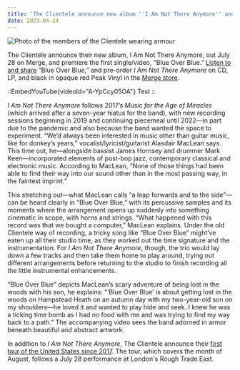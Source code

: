 ```yaml
---
title: 'The Clientele announce new album ''I Am Not There Anymore'' and take up arms in "Blue Over Blue" video'
date: 2023-04-24
---
```


<img src="https://dispatch-public.s3.amazonaws.com/bc10ea7a3319e8fcd4a92e9a06f081fa15ee2401_d89ac3f07b85511df3d3917029449823efebd97d_medium_jpg" alt="Photo of the members of the Clientele wearing armour" />

The Clientele announce their new album, I Am Not There Anymore, out July 28 on Merge, and premiere the first single/video, “Blue Over Blue.” <a href="https://lnk.to/IAmNotThereAnymore">Listen to and share</a> “Blue Over Blue,” and pre-order <em>I Am Not There Anymore</em> on CD, LP, and black in opaque red Peak Vinyl in the <a href="https://www.mergerecords.com/product/i_am_not_there_anymore">Merge store</a>.

<!--more-->

::EmbedYouTube{videoId="A-YpCcy05OA"}
Test
::

<em>I Am Not There Anymore</em> follows 2017’s <em>Music for the Age of Miracles</em> (which arrived after a seven-year hiatus for the band), with new recording sessions beginning in 2019 and continuing piecemeal until 2022—in part due to the pandemic and also because the band wanted the space to experiment. “We’d always been interested in music other than guitar music, like for donkey’s years,” vocalist/lyricist/guitarist Alasdair MacLean says. This time out, he—alongside bassist James Hornsey and drummer Mark Keen—incorporated elements of post-bop jazz, contemporary classical and electronic music. According to MacLean, “None of those things had been able to find their way into our sound other than in the most passing way, in the faintest imprint.”

This stretching out—what MacLean calls “a leap forwards and to the side”—can be heard clearly in “Blue Over Blue,” with its percussive samples and its moments where the arrangement opens up suddenly into something cinematic in scope, with horns and strings. “What happened with this record was that we bought a computer,” MacLean explains. Under the old Clientele way of recording, a tricky song like “Blue Over Blue” might’ve eaten up all their studio time, as they worked out the time signature and the instrumentation. For <em>I Am Not There Anymore</em>, though, the trio would lay down a few tracks and then take them home to play around, trying out different arrangements before returning to the studio to finish recording all the little instrumental enhancements.

“Blue Over Blue” depicts MacLean’s scary adventure of being lost in the woods with his son, he explains: “‘Blue Over Blue’ is about getting lost in the woods on Hampstead Heath on an autumn day with my two-year-old son on my shoulders—he loved it and wanted to play hide and seek. I knew he was a ticking time bomb as I had no food with me and was trying to find my way back to a path.” The accompanying video sees the band adorned in armor beneath beautiful and abstract artwork.

In addition to <em>I Am Not There Anymore</em>, The Clientele announce their <a href="/shows">first tour of the United States since 2017</a>. The tour, which covers the month of August, follows a July 28 performance at London's Rough Trade East.
